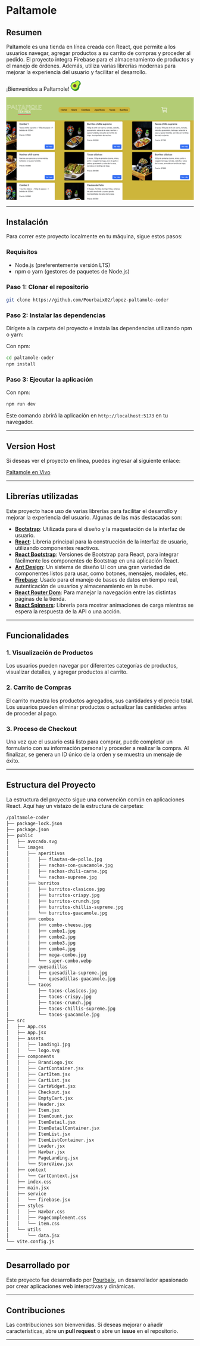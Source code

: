 
# Paltamole

## Resumen

Paltamole es una tienda en línea creada con React, que permite a los usuarios navegar, agregar productos a su carrito de compras y proceder al pedido. El proyecto integra Firebase para el almacenamiento de productos y el manejo de órdenes. Además, utiliza varias librerías modernas para mejorar la experiencia del usuario y facilitar el desarrollo.

¡Bienvenidos a Paltamole! ![Logo](./public/avocado.svg)

![Coder App Image](./public/tienda.png)  <!-- Asegúrate de poner tu propia URL de imagen -->

---

## Instalación

Para correr este proyecto localmente en tu máquina, sigue estos pasos:

### Requisitos

- Node.js (preferentemente versión LTS)
- npm o yarn (gestores de paquetes de Node.js)

### Paso 1: Clonar el repositorio

```bash
git clone https://github.com/Pourbaix02/lopez-paltamole-coder
```

### Paso 2: Instalar las dependencias

Dirígete a la carpeta del proyecto e instala las dependencias utilizando npm o yarn:

Con npm:

```bash
cd paltamole-coder
npm install
```


### Paso 3: Ejecutar la aplicación

Con npm:

```bash
npm run dev
```


Este comando abrirá la aplicación en `http://localhost:5173` en tu navegador.

---

## Version Host

Si deseas ver el proyecto en línea, puedes ingresar al siguiente enlace:

[Paltamole en Vivo](https://lopez-paltamole-coder.vercel.app/)

---

## Librerías utilizadas

Este proyecto hace uso de varias librerías para facilitar el desarrollo y mejorar la experiencia del usuario. Algunas de las más destacadas son:

- **[Bootstrap](https://getbootstrap.com/)**: Utilizada para el diseño y la maquetación de la interfaz de usuario.
- **[React](https://reactjs.org/)**: Librería principal para la construcción de la interfaz de usuario, utilizando componentes reactivos.
- **[React Bootstrap](https://react-bootstrap.github.io/)**: Versiones de Bootstrap para React, para integrar fácilmente los componentes de Bootstrap en una aplicación React.
- **[Ant Design](https://ant.design/)**: Un sistema de diseño UI con una gran variedad de componentes listos para usar, como botones, mensajes, modales, etc.
- **[Firebase](https://firebase.google.com/)**: Usado para el manejo de bases de datos en tiempo real, autenticación de usuarios y almacenamiento en la nube.
- **[React Router Dom](https://reactrouter.com/)**: Para manejar la navegación entre las distintas páginas de la tienda.
- **[React Spinners](https://www.npmjs.com/package/react-spinners)**: Librería para mostrar animaciones de carga mientras se espera la respuesta de la API o una acción.

---

## Funcionalidades

### 1. Visualización de Productos
Los usuarios pueden navegar por diferentes categorías de productos, visualizar detalles, y agregar productos al carrito.

### 2. Carrito de Compras
El carrito muestra los productos agregados, sus cantidades y el precio total. Los usuarios pueden eliminar productos o actualizar las cantidades antes de proceder al pago.

### 3. Proceso de Checkout
Una vez que el usuario está listo para comprar, puede completar un formulario con su información personal y proceder a realizar la compra. Al finalizar, se genera un ID único de la orden y se muestra un mensaje de éxito.

---

## Estructura del Proyecto

La estructura del proyecto sigue una convención común en aplicaciones React. Aquí hay un vistazo de la estructura de carpetas:

```
/paltamole-coder
├── package-lock.json
├── package.json
├── public
│   ├── avocado.svg
│   └── images
│       ├── aperitivos
│       │   ├── flautas-de-pollo.jpg
│       │   ├── nachos-con-guacamole.jpg
│       │   ├── nachos-chili-carne.jpg
│       │   └── nachos-supreme.jpg
│       ├── burritos
│       │   ├── burritos-clasicos.jpg
│       │   ├── burritos-crispy.jpg
│       │   ├── burritos-crunch.jpg
│       │   ├── burritos-chillis-supreme.jpg
│       │   └── burritos-guacamole.jpg
│       ├── combos
│       │   ├── combo-cheese.jpg
│       │   ├── combo1.jpg
│       │   ├── combo2.jpg
│       │   ├── combo3.jpg
│       │   ├── combo4.jpg
│       │   ├── mega-combo.jpg
│       │   └── super-combo.webp
│       ├── quesadillas
│       │   ├── quesadilla-supreme.jpg
│       │   └── quesadillas-guacamole.jpg
│       └── tacos
│           ├── tacos-clasicos.jpg
│           ├── tacos-crispy.jpg
│           ├── tacos-crunch.jpg
│           ├── tacos-chillis-supreme.jpg
│           └── tacos-guacamole.jpg
├── src
│   ├── App.css
│   ├── App.jsx
│   ├── assets
│   │   ├── landing1.jpg
│   │   └── logo.svg
│   ├── components
│   │   ├── BrandLogo.jsx
│   │   ├── CartContainer.jsx
│   │   ├── CartItem.jsx
│   │   ├── CartList.jsx
│   │   ├── CartWidget.jsx
│   │   ├── Checkout.jsx
│   │   ├── EmptyCart.jsx
│   │   ├── Header.jsx
│   │   ├── Item.jsx
│   │   ├── ItemCount.jsx
│   │   ├── ItemDetail.jsx
│   │   ├── ItemDetailContainer.jsx
│   │   ├── ItemList.jsx
│   │   ├── ItemListContainer.jsx
│   │   ├── Loader.jsx
│   │   ├── Navbar.jsx
│   │   ├── PageLanding.jsx
│   │   └── StoreView.jsx
│   ├── context
│   │   └── CartContext.jsx
│   ├── index.css
│   ├── main.jsx
│   ├── service
│   │   └── firebase.jsx
│   ├── styles
│   │   ├── Navbar.css
│   │   ├── PageComplement.css
│   │   └── item.css
│   └── utils
│       └── data.jsx
└── vite.config.js
```

---

## Desarrollado por

Este proyecto fue desarrollado por [Pourbaix](https://github.com/Pourbaix02), un desarrollador apasionado por crear aplicaciones web interactivas y dinámicas.

---

## Contribuciones

Las contribuciones son bienvenidas. Si deseas mejorar o añadir características, abre un **pull request** o abre un **issue** en el repositorio.

---

